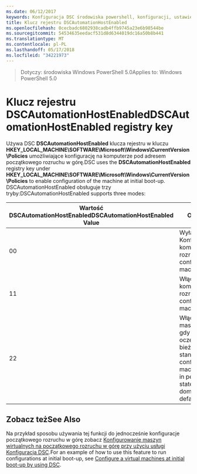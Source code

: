 ```yaml
---
ms.date: 06/12/2017
keywords: Konfiguracja DSC środowiska powershell, konfiguracji, ustawienia
title: Klucz rejestru DSCAutomationHostEnabled
ms.openlocfilehash: 0cecbadc6802938cadb4ffb9745a23e6b98544be
ms.sourcegitcommit: 54534635eedacf531d8d6344019dc16a50b8b441
ms.translationtype: MT
ms.contentlocale: pl-PL
ms.lasthandoff: 05/17/2018
ms.locfileid: "34221973"
---
```

><span data-ttu-id="7b115-103">Dotyczy: środowiska Windows PowerShell 5.0</span><span class="sxs-lookup"><span data-stu-id="7b115-103">Applies to: Windows PowerShell 5.0</span></span>

# <a name="dscautomationhostenabled-registry-key"></a><span data-ttu-id="7b115-104">Klucz rejestru DSCAutomationHostEnabled</span><span class="sxs-lookup"><span data-stu-id="7b115-104">DSCAutomationHostEnabled registry key</span></span>

<span data-ttu-id="7b115-105">Używa DSC **DSCAutomationHostEnabled** klucza rejestru w kluczu **HKEY_LOCAL_MACHINE\SOFTWARE\Microsoft\Windows\CurrentVersion\Policies** umożliwiające konfigurację na komputerze pod adresem początkowego rozruchu w górę.</span><span class="sxs-lookup"><span data-stu-id="7b115-105">DSC uses the **DSCAutomationHostEnabled** registry key under **HKEY_LOCAL_MACHINE\SOFTWARE\Microsoft\Windows\CurrentVersion\Policies** to enable configuration of the machine at initial boot-up.</span></span>
<span data-ttu-id="7b115-106">DSCAutomationHostEnabled obsługuje trzy tryby:</span><span class="sxs-lookup"><span data-stu-id="7b115-106">DSCAutomationHostEnabled supports three modes:</span></span>

|  <span data-ttu-id="7b115-107">Wartość DSCAutomationHostEnabled</span><span class="sxs-lookup"><span data-stu-id="7b115-107">DSCAutomationHostEnabled Value</span></span>  |  <span data-ttu-id="7b115-108">Opis</span><span class="sxs-lookup"><span data-stu-id="7b115-108">Description</span></span>   |
|---|---|
<span data-ttu-id="7b115-109">0</span><span class="sxs-lookup"><span data-stu-id="7b115-109">0</span></span> | <span data-ttu-id="7b115-110">Wyłącz Konfigurowanie komputera na rozruchowego.</span><span class="sxs-lookup"><span data-stu-id="7b115-110">Disable configuring the machine at boot-up.</span></span> |
<span data-ttu-id="7b115-111">1</span><span class="sxs-lookup"><span data-stu-id="7b115-111">1</span></span> | <span data-ttu-id="7b115-112">Włącz konfigurowanie komputera na rozruchowego.</span><span class="sxs-lookup"><span data-stu-id="7b115-112">Enable configuring the machine at boot-up.</span></span> |
<span data-ttu-id="7b115-113">2</span><span class="sxs-lookup"><span data-stu-id="7b115-113">2</span></span> | <span data-ttu-id="7b115-114">Włącz konfigurowanie maszyny tylko wtedy, gdy trwa DSC oczekujące lub bieżącego stanu.</span><span class="sxs-lookup"><span data-stu-id="7b115-114">Enable configuring the machine only if DSC is in pending or current state.</span></span> <span data-ttu-id="7b115-115">Jest to wartość domyślna.</span><span class="sxs-lookup"><span data-stu-id="7b115-115">This is the default value.</span></span> |

## <a name="see-also"></a><span data-ttu-id="7b115-116">Zobacz też</span><span class="sxs-lookup"><span data-stu-id="7b115-116">See Also</span></span>

<span data-ttu-id="7b115-117">Na przykład sposobu używania tej funkcji do jednocześnie konfiguracje początkowego rozruchu w górę zobacz [Konfigurowanie maszyn wirtualnych na początkowego rozruchu w górę przy użyciu usługi Konfiguracja DSC](bootstrapDsc.md).</span><span class="sxs-lookup"><span data-stu-id="7b115-117">For an example of how to use this feature to run configurations at initial boot-up, see [Configure a virtual machines at initial boot-up by using DSC](bootstrapDsc.md).</span></span>